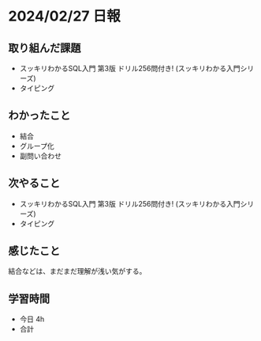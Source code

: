 # 2024/02/27 日報

## 取り組んだ課題
- スッキリわかるSQL入門 第3版 ドリル256問付き! (スッキリわかる入門シリーズ)
- タイピング

## わかったこと
- 結合
- グループ化
- 副問い合わせ

## 次やること
- スッキリわかるSQL入門 第3版 ドリル256問付き! (スッキリわかる入門シリーズ)
- タイピング

## 感じたこと
結合などは、まだまだ理解が浅い気がする。

## 学習時間
- 今日 4h
- 合計 
